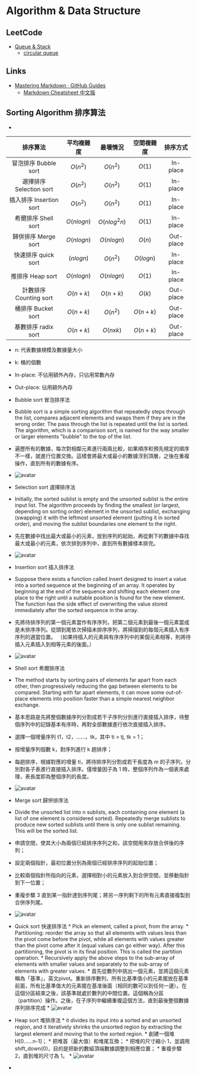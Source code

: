 # Algorithm & Data Structure

## LeetCode

* [Queue & Stack](https://leetcode.com/explore/learn/card/queue-stack/)
  * [circular queue](LeetCode/QueueStack/circularQueue.cpp)

## Links

* [Mastering Markdown · GitHub Guides](https://guides.github.com/features/mastering-markdown/)
  * [Markdown Cheatsheet 中文版](https://gist.github.com/billy3321/1001749662c370887c63bb30f26c9e6e)

## Sorting Algorithm 排序算法
* 
|        排序算法         | 平均複雜度 |   最壞情況   | 空間複雜度 | 排序方式  |
| :---------------------: | :--------: | :----------: | :--------: | :-------: |
|  冒泡排序 Bubble sort   |  $O(n^2)$  |   $O(n^2)$   |   $O(1)$   | In-place  |
| 選擇排序 Selection sort |  $O(n^2)$  |   $O(n^2)$   |   $O(1)$   | In-place  |
| 插入排序 Insertion sort |  $O(n^2)$  |   $O(n^2)$   |   $O(1)$   | In-place  |
|   希爾排序 Shell sort   | $O(nlogn)$ | $O(nlog^2n)$ |   $O(1)$   | In-place  |
|   歸併排序 Merge sort   | $O(nlogn)$ |  $O(nlogn)$  |   $O(n)$   | Out-place |
|   快速排序 quick sort   | $(nlogn)$  |   $O(n^2)$   | $O(logn)$  | In-place  |
|    推排序 Heap sort     | $O(nlogn)$ |  $O(nlogn)$  |   $O(1)$   | In-place  |
| 計數排序 Counting sort  |  $O(n+k)$  |   $O(n+k)$   |   $O(k)$   | Out-place |
|   桶排序 Bucket sort    |  $O(n+k)$  |   $O(n^2)$   |  $O(n+k)$  | Out-place |
|   基數排序 radix sort   |  $O(n+k)$  |   $O(nxk)$   |  $O(n+k)$  | Out-place |
 
   * n: 代表數據規模及數據量大小
   * k: 桶的個數
   * In-place: 不佔用額外內存，只佔用常數內存
   * Out-place: 佔用額外內存

  * Bubble sort 冒泡排序法
   * Bubble sort is a simple sorting algorithm that repeatedly steps through the list, compares adjacent elements and swaps them if they are in the wrong order. The pass through the list is repeated until the list is sorted. The algorithm, which is a comparison sort, is named for the way smaller or larger elements "bubble"     to the top of the list. 
   * 遍歷所有的數據，每次對相鄰元素進行兩兩比較，如果順序和預先規定的順序不一樣，就進行位置交換。這樣會將最大或最小的數據浮到頂層，之後在重複操作，直到所有的數據有序。
   * ![avatar](https://pic3.zhimg.com/v2-b7d216a5b292cf3a5412bbc7fbb56a9e_b.webp)
  
  * Selection sort 選擇排序法
   * Initially, the sorted sublist is empty and the unsorted sublist is the entire input list. The algorithm proceeds by finding the smallest (or largest, depending on sorting order) element in the unsorted sublist, exchanging (swapping) it with the leftmost unsorted element (putting it in sorted order), and moving the sublist boundaries one element to the right.  
   * 先在數據中找出最大或最小的元素，放到序列的起始，再從剩下的數據中尋找最大或最小的元素，依次排到序列中，直到所有數據樣本排完。
   * ![avatar](https://pic1.zhimg.com/v2-44be35da53ae9ee564ce444542a43d10_b.webp)

  * Insertion sort 插入排序法
   * Suppose there exists a function called Insert designed to insert a value into a sorted sequence at the beginning of an array. It operates by beginning at the end of the sequence and shifting each element one place to the right until a suitable position is found for the new element. The function has the side effect of overwriting the value stored immediately after the sorted sequence in the array.
   * 先將待排序列的第一個元素當作有序序列，把第二個元素到最後一個元素當成是未排序序列。從頭到尾依次掃描未排序序列，將掃描到的每個元素插入有序序列的適當位置。 （如果待插入的元素與有序序列中的某個元素相等，則將待插入元素插入到相等元素的後面。）
   * ![avatar](https://pic1.zhimg.com/v2-be81c151f38d8923fe1ede31ac530ac4_b.webp)

  * Shell sort 希爾排序法
   * The method starts by sorting pairs of elements far apart from each other, then progressively reducing the gap between elements to be compared. Starting with far apart elements, it can move some out-of-place elements into position faster than a simple nearest neighbor exchange. 
   * 基本思路是先將整個數據序列分割成若干子序列分別進行直接插入排序，待整個序列中的記錄基本有序時，再對全部數據進行依次直接插入排序。
   * 選擇一個增量序列 t1，t2，……，tk，其中 ti > tj, tk = 1；
   * 按增量序列個數 k，對序列進行 k 趟排序；
   * 每趟排序，根據對應的增量 ti，將待排序列分割成若干長度為 m 的子序列，分別對各子表進行直接插入排序。僅增量因子為 1 時，整個序列作為一個表來處理，表長度即為整個序列的長度。
   * ![avatar](https://mmbiz.qpic.cn/mmbiz_gif/D67peceibeISwc3aGibUlvZ0XqVnbWtBRiadtZekLQySMDdNsZTx6jyaO6spIkjPFjwqfdhd2XfRUnic1PjV1yRxrw/640?wx_fmt=gif&tp=webp&wxfrom=5&wx_lazy=1)
   
  * Merge sort 歸併排序法
   * Divide the unsorted list into n sublists, each containing one element (a list of one element is considered sorted). Repeatedly merge sublists to produce new sorted sublists until there is only one sublist remaining. This will be the sorted list.
   * 申請空間，使其大小為兩個已經排序序列之和，該空間用來存放合併後的序列；
   * 設定兩個指針，最初位置分別為兩個已經排序序列的起始位置；
   * 比較兩個指針所指向的元素，選擇相對小的元素放入到合併空間，並移動指針到下一位置；
   * 重複步驟 3 直到某一指針達到序列尾；將另一序列剩下的所有元素直接複製到合併序列尾。
   * ![avatar](https://upload.wikimedia.org/wikipedia/commons/c/cc/Merge-sort-example-300px.gif)

   * Quick sort 快速排序法
    * Pick an element, called a pivot, from the array. 
    * Partitioning: reorder the array so that all elements with values less than the pivot come before the pivot, while all elements with values greater than the pivot come after it (equal values can go either way). After this partitioning, the pivot is in its final position. This is called the partition operation. 
    * Recursively apply the above steps to the sub-array of elements with smaller values and separately to the sub-array of elements with greater values.
    * 首先從數列中挑出一個元素，並將這個元素稱為「基準」，英文pivot。重新排序數列，所有比基準值小的元素擺放在基準前面，所有比基準值大的元素擺在基准後面（相同的數可以到任何一邊）。在這個分區結束之後，該基準就處於數列的中間位置。這個稱為分區（partition）操作。之後，在子序列中繼續重複這個方法，直到最後整個數據序列排序完成
    * ![avatar](https://mmbiz.qpic.cn/mmbiz_gif/D67peceibeISwc3aGibUlvZ0XqVnbWtBRiaAY3VU8iaziaYcxAasTdrIu69BOVPYtfvqdvicmlJDS94cG2tjwZhVkdHA/640?wx_fmt=gif&tp=webp&wxfrom=5&wx_lazy=1)
  
   * Heap sort 堆排序法
    * it divides its input into a sorted and an unsorted region, and it iteratively shrinks the unsorted region by extracting the largest element and moving that to the sorted region. 
    * 創建一個堆 H[0……n-1]；
    * 把堆首（最大值）和堆尾互換；
    * 把堆的尺寸縮小 1，並調用 shift_down(0)，目的是把新的數組頂端數據調整到相應位置；
    * 重複步驟 2，直到堆的尺寸為 1。
    * ![avatar](https://mmbiz.qpic.cn/mmbiz_gif/D67peceibeISwc3aGibUlvZ0XqVnbWtBRian1jgiaGZE9k1xZTp9B1icHia0jIXiba3ibgnIBibdfSN4I5US4WtrQJQMiakw/640?wx_fmt=gif&tp=webp&wxfrom=5&wx_lazy=1) 

   * 
